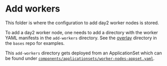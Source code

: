 # Add workers

This folder is where the configuration to add day2 worker nodes is stored.

To add a day2 worker node, one needs to add a directory with the worker YAML manifests in the `add-workers` directory. See the [overlay](https://github.com/nocturnalastro/vse-ocp-bases/tree/main/overlay) directory in the `bases` repo for examples.

This `add-workers` directory gets deployed from an ApplicationSet which can be found under [`components/applicationsets/worker-nodes-appset.yaml`](/components/applicationsets/worker-nodes-appset.yaml).